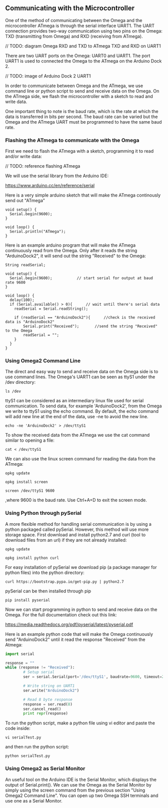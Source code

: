 ## Communicating with the Microcontroller

One of the method of communicating between the Omega and the microcontroller ATmega is through the serial interface UART1. The UART connection provides two-way communication using two pins on the Omega: TXD (transmitting from Omega) and RXD (receiving from ATmega). 

// TODO: diagram Omega RXD and TXD to ATmega TXD and RXD on UART1

There are two UART ports on the Omega: UART0 and UART1. The port UART1 is used to connected the Omega to the ATmega on the Arduino Dock 2.

// TODO: image of Arduino Dock 2 UART1

In order to communicate between Omega and the ATmega, we use command line or python script to send and receive data on the Omega. On the ATmega side, we flash the microcontroller with a sketch to read and write data. 

One important thing to note is the baud rate, which is the rate at which the data is transferred in bits per second. The baud rate can be varied but the Omega and the ATmega UART must be programmed to have the same baud rate.



### Flashing the ATmega to communicate with the Omega

First we need to flash the ATmega with a sketch, programming it to read and/or write data:

// TODO: reference flashing ATmega

We will use the serial library from the Arduino IDE:

https://www.arduino.cc/en/reference/serial

Here is a very simple arduino sketch that will make the ATmega continously send out "ATmega" 

``` arduino
void setup() {
  Serial.begin(9600);
}

void loop() {
  Serial.println("ATmega");
}
```


Here is an example arduino program that will make the ATmega continuously read from the Omega. Only after it reads the string "ArduinoDock2", it will send out the string "Received" to the Omega:

``` arduino
String readSerial;

void setup() {
  Serial.begin(9600);           // start serial for output at baud rate 9600
}

void loop() {
  delay(100);
  if (Serial.available() > 0){		// wait until there's serial data
    readSerial = Serial.readString();

    if (readSerial == "ArduinoDock2"){		//check is the received data is "ArduinoDock2"
    	Serial.print("Received");		//send the string "Received" to the Omega
    	readSerial = "";
    }
  }
}

```


### Using Omega2 Command Line

The direct and easy way to send and receive data on the Omega side is to use command lines. The Omega's UART1 can be seen as ttyS1 under the /dev directory:

```
ls /dev
```

ttyS1 can be considered as an intermediary linux file used for serial communication. To send data, for example 'ArduinoDock2', from the Omega we write to ttyS1 using the echo command. By default, the echo command will add new line at the end of the data, use -ne to avoid the new line.

```
echo -ne 'ArduinoDock2' > /dev/ttyS1
```

To show the received data from the ATmega we use the cat command similar to opening a file:

```
cat < /dev/ttyS1
```

We can also use the linux screen command for reading the data from the ATmega:


```
opkg update
```
```
opkg install screen
```
```
screen /dev/ttyS1 9600
```
,where 9600 is the baud rate. Use Ctrl+A+D to exit the screen mode.

### Using Python through pySerial

A more flexible method for handling serial communication is by using a python packaged called pySerial. However, this method will use more storage space. First download and install python2.7 and curl (tool to download files from an url) if they are not already installed:

```
opkg update
```
```
opkg install python curl
```

For easy installation of pySerial we download pip (a package manager for python files) into the python directory:

```
curl https://bootstrap.pypa.io/get-pip.py | python2.7
```

pySerial can be then installed through pip

```
pip install pyserial
```

Now we can start programming in python to send and receive data on the Omega. For the full documentation check out this link:

https://media.readthedocs.org/pdf/pyserial/latest/pyserial.pdf

Here is an example python code that will make the Omega continuously send "ArduinoDock2" until it read the response "Received" from the Atmega:

``` python
import serial

response = ""
while (response != "Received"):
        # Setup serial
        ser = serial.Serial(port='/dev/ttyS1', baudrate=9600, timeout=2)

        # Write string on UART1
        ser.write("ArduinoDock2")

        # Read 8 byte response
        response = ser.read(8)
        ser.cancel_read()
        print repr(response)
```

To run the python script, make a python file using vi editor and paste the code inside:

```
vi serialTest.py
```
and then run the python script:

```
python serialTest.py
```

### Using Omega2 as Serial Monitor

An useful tool on the Arduino IDE is the Serial Monitor, which displays the output of Serial.print(). We can use the Omega as the Serial Monitor by simply using the screen command from the previous section "Using Omega2 Command Line". You can open up two Omega SSH terminals and use one as a Serial Monitor.